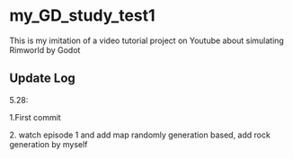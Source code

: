 # my_GD_study_test1
This is my imitation of a video tutorial project on Youtube about simulating Rimworld by Godot



## Update Log
5.28: <p>1.First commit
<p>2. watch episode 1 and add map randomly generation based, add rock generation by myself
